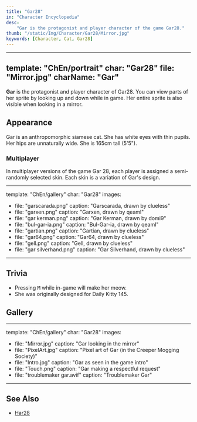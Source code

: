 ```yaml
---
title: "Gar28"
in: "Character Encyclopedia"
desc:
    "Gar is the protagonist and player character of the game Gar28."
thumb: "/static/Img/Character/Gar28/Mirror.jpg"
keywords: [Character, Cat, Gar28]
---
```


---
template: "ChEn/portrait"
char: "Gar28"
file: "Mirror.jpg"
charName: "Gar"
---

**Gar** is the protagonist and player character of Gar28. You can view parts of
her sprite by looking up and down while in game. Her entire sprite is also
visible when looking in a mirror.

## Appearance

Gar is an anthropomorphic siamese cat. She has white eyes with thin pupils. Her
hips are unnaturally wide. She is 165cm tall (5'5").

### Multiplayer

In multiplayer versions of the game Gar 28, each player is assigned a
semi-randomly selected skin. Each skin is a variation of Gar's design.

---
template: "ChEn/gallery"
char: "Gar28"
images:
  - file: "garscarada.png"
    caption: "Garscarada, drawn by clueless"
  - file: "garxen.png"
    caption: "Garxen, drawn by qeaml"
  - file: "gar kerman.png"
    caption: "Gar Kerman, drawn by domi9"
  - file: "bul-gar-ia.png"
    caption: "Bul-Gar-ia, drawn by qeaml"
  - file: "gartian.png"
    caption: "Gartian, drawn by clueless"
  - file: "gar64.png"
    caption: "Gar64, drawn by clueless"
  - file: "gell.png"
    caption: "Gell, drawn by clueless"
  - file: "gar silverhand.png"
    caption: "Gar Silverhand, drawn by clueless"
---

## Trivia

* Pressing <kbd>M</kbd> while in-game will make her meow.
* She was originally designed for Daily Kitty 145.

## Gallery

---
template: "ChEn/gallery"
char: "Gar28"
images:
  - file: "Mirror.jpg"
    caption: "Gar looking in the mirror"
  - file: "PixelArt.jpg"
    caption: "Pixel art of Gar (in the Creeper Mogging Society)"
  - file: "Intro.jpg"
    caption: "Gar as seen in the game intro"
  - file: "Touch.png"
    caption: "Gar making a respectful request"
  - file: "troublemaker gar.avif"
    caption: "Troublemaker Gar"
---

## See Also

* [Har28]

[Har28]: /character/Har28
